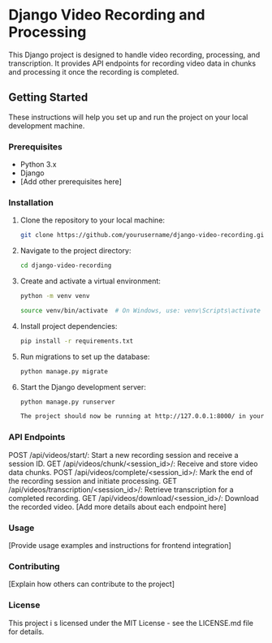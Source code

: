 # Django Video Recording and Processing

This Django project is designed to handle video recording, processing, and transcription. It provides API endpoints for recording video data in chunks and processing it once the recording is completed.

## Getting Started

These instructions will help you set up and run the project on your local development machine.

### Prerequisites

- Python 3.x
- Django
- [Add other prerequisites here]

### Installation

1. Clone the repository to your local machine:

   ```bash
   git clone https://github.com/yourusername/django-video-recording.git

2.  Navigate to the project directory:

    ```bash
    cd django-video-recording

3.  Create and activate a virtual environment:

    ```bash
    python -m venv venv

    source venv/bin/activate  # On Windows, use: venv\Scripts\activate

4.  Install project dependencies:

    ```bash
    pip install -r requirements.txt

5.  Run migrations to set up the database:

    ```bash
    python manage.py migrate

6.  Start the Django development server:

    ```bash
    python manage.py runserver

    The project should now be running at http://127.0.0.1:8000/ in your web browser.

### API Endpoints

POST /api/videos/start/: Start a new recording session and receive a session ID.
GET /api/videos/chunk/<session_id>/: Receive and store video data chunks.
POST /api/videos/complete/<session_id>/: Mark the end of the recording session and initiate processing.
GET /api/videos/transcription/<session_id>/: Retrieve transcription for a completed recording.
GET /api/videos/download/<session_id>/: Download the recorded video.
[Add more details about each endpoint here]

### Usage

[Provide usage examples and instructions for frontend integration]

### Contributing

[Explain how others can contribute to the project]

### License
This project i
s licensed under the MIT License - see the LICENSE.md file for details.